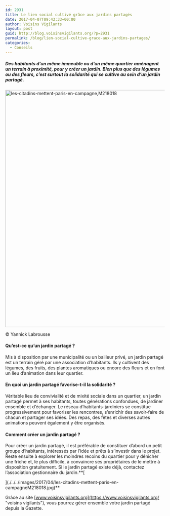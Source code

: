 ```yaml
---
id: 2931
title: Le lien social cultivé grâce aux jardins partagés
date: 2017-04-07T09:43:33+00:00
author: Voisins Vigilants
layout: post
guid: http://blog.voisinsvigilants.org/?p=2931
permalink: /blog/lien-social-cultive-grace-aux-jardins-partages/
categories:
  - Conseils
---
```

##### Des habitants d&rsquo;un même immeuble ou d&rsquo;un même quartier aménagent un terrain à proximité, pour y créer un jardin. Bien plus que des légumes ou des fleurs, c&rsquo;est surtout la solidarité qui se cultive au sein d&rsquo;un jardin partagé.

[<img class="aligncenter size-full wp-image-2935" src="./../../images/2017/04/les-citadins-mettent-paris-en-campagneM218018.jpg" alt="les-citadins-mettent-paris-en-campagne,M218018" width="1000" height="750" />](./../../images/2017/04/les-citadins-mettent-paris-en-campagneM218018.jpg)

© Yannick Labrousse

#### **Qu&rsquo;est-ce qu&rsquo;un jardin partagé ?**

Mis à disposition par une municipalité ou un bailleur privé, un jardin partagé est un terrain géré par une association d&rsquo;habitants. Ils y cultivent des légumes, des fruits, des plantes aromatiques ou encore des fleurs et en font un lieu d&rsquo;animation dans leur quartier.

#### **En quoi un jardin partagé favorise-t-il la solidarité ?**

Véritable lieu de convivialité et de mixité sociale dans un quartier, un jardin partagé permet à ses habitants, toutes générations confondues, de jardiner ensemble et d&rsquo;échanger. Le réseau d&rsquo;habitants-jardiniers se constitue progressivement pour favoriser les rencontres, s&rsquo;enrichir des savoir-faire de chacun et partager ses idées. Des repas, des fêtes et diverses autres animations peuvent également y être organisés.

#### **Comment créer un jardin partagé ?**

Pour créer un jardin partagé, il est préférable de constituer d&rsquo;abord un petit groupe d&rsquo;habitants, intéressés par l&rsquo;idée et prêts à s&rsquo;investir dans le projet. Reste ensuite à explorer les moindres recoins du quartier pour y dénicher une friche et, le plus difficile, à convaincre ses propriétaires de le mettre à disposition gratuitement. Si le jardin partagé existe déjà, contactez l&rsquo;association gestionnaire du jardin.**[
  
](./../../images/2017/04/les-citadins-mettent-paris-en-campagneM218018.jpg)** 

Grâce au site [www.voisinsvigilants.org](https://www.voisinsvigilants.org/ "voisins vigilants"), vous pourrez gérer ensemble votre jardin partagé depuis la Gazette.
